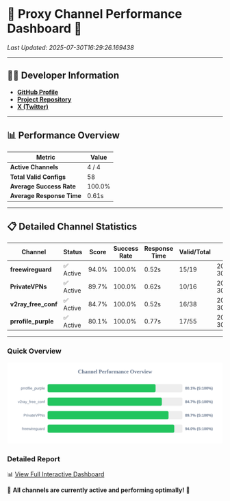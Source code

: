 # 🌟 Proxy Channel Performance Dashboard 🌟

_Last Updated: 2025-07-30T16:29:26.169438_

---

## 👩‍💻 Developer Information

- **[GitHub Profile](https://github.com/4n0nymou3)**  
- **[Project Repository](https://github.com/4n0nymou3/multi-proxy-config-fetcher)**  
- **[X (Twitter)](https://x.com/4n0nymou3)**  

---

## 📊 Performance Overview

| Metric                | Value       |
|-----------------------|-------------|
| **Active Channels**   | 4 / 4       |
| **Total Valid Configs** | 58          |
| **Average Success Rate** | 100.0%      |
| **Average Response Time** | 0.61s       |

---

## 📋 Detailed Channel Statistics

| Channel          | Status     | Score  | Success Rate | Response Time | Valid/Total | Last Success               |
|------------------|------------|--------|--------------|---------------|-------------|----------------------------|
| **freewireguard**  | ✅ Active  | 94.0%  | 100.0% | 0.52s         | 15/19       | 2025-07-30T16:29:26.167710 |
| **PrivateVPNs**  | ✅ Active  | 89.7%  | 100.0% | 0.62s         | 10/16       | 2025-07-30T16:29:25.622807 |
| **v2ray_free_conf**  | ✅ Active  | 84.7%  | 100.0% | 0.52s         | 16/38       | 2025-07-30T16:29:24.964551 |
| **prrofile_purple**  | ✅ Active  | 80.1%  | 100.0% | 0.77s         | 17/55       | 2025-07-30T16:29:24.347660 |

---

### Quick Overview
<div align="center">
  <a href="https://raw.githubusercontent.com/nullluser/NullRepo/refs/heads/main/assets/channel_stats_chart.svg">
    <img src="https://raw.githubusercontent.com/nullluser/NullRepo/refs/heads/main/assets/channel_stats_chart.svg" alt="Source Performance Statistics" width="800">
  </a>
</div>

### Detailed Report
📊 [View Full Interactive Dashboard](https://htmlpreview.github.io/?https://github.com/nullluser/NullRepo/blob/main/assets/performance_report.html)

🎉 **All channels are currently active and performing optimally!** 🎉
